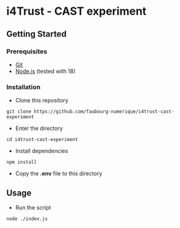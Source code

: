 # i4Trust - CAST experiment

## Getting Started

### Prerequisites

- [Git](https://git-scm.com/)
- [Node.js](https://nodejs.org/en/) (tested with 18)

### Installation

- Clone this repository

```
git clone https://github.com/faubourg-numerique/i4trust-cast-experiment
```

- Enter the directory

```
cd i4trust-cast-experiment
```

- Install dependencies

```
npm install
```

- Copy the **.env** file to this directory

## Usage

- Run the script

```
node ./index.js
```
